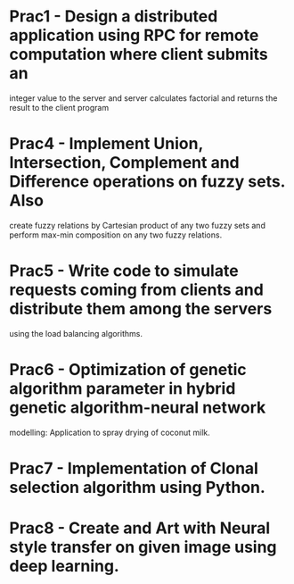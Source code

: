 # Prac1 - Design a distributed application using RPC for remote computation where client submits an
integer value to the server and server calculates factorial and returns the result to the client
program

# Prac4 - Implement Union, Intersection, Complement and Difference operations on fuzzy sets. Also
create fuzzy relations by Cartesian product of any two fuzzy sets and perform max-min
composition on any two fuzzy relations.

# Prac5 - Write code to simulate requests coming from clients and distribute them among the servers
using the load balancing algorithms.

# Prac6 - Optimization of genetic algorithm parameter in hybrid genetic algorithm-neural network
modelling: Application to spray drying of coconut milk.

# Prac7 - Implementation of Clonal selection algorithm using Python.

# Prac8 - Create and Art with Neural style transfer on given image using deep learning.
 
 
